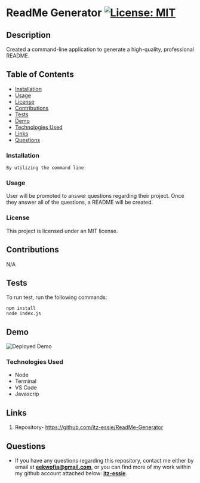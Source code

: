 # ReadMe Generator [![License: MIT](https://img.shields.io/badge/License-MIT-yellow.svg)](https://opensource.org/licenses/MIT)

## Description

Created a command-line application to generate a high-quality, professional README.

## Table of Contents

- [Installation](#installation)
- [Usage](#usage)
- [License](#license)
- [Contributions](#contributions)
- [Tests](#tests)
- [Demo](#demo)
- [Technologies Used](#technologiesused)
- [Links](#links)
- [Questions](#questions)

### Installation

```
By utilizing the command line
```

### Usage

User will be promoted to answer questions regarding their project. Once they answer all of the questions, a README will be created.

### License

This project is licensed under an MIT license.

## Contributions

N/A

## Tests

To run test, run the following commands:

```
npm install 
node index.js
```

## Demo 
![ Deployed Demo](./Assets/readmedemo.gif)


### Technologies Used
- Node
- Terminal 
- VS Code
- Javascrip

## Links 
1. Repository- https://github.com/itz-essie/ReadMe-Generator

## Questions

- If you have any questions regarding this repository, contact me either by email at **eekwofia@gmail.com**, or you can find more of my work within my github account attached below: 
**[itz-essie](https://github.com/itz-essie)**.
